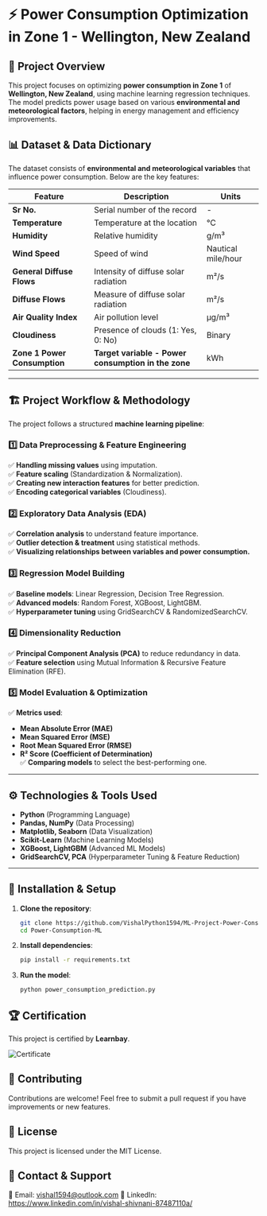 # ⚡ Power Consumption Optimization in Zone 1 - Wellington, New Zealand

## 📌 Project Overview
This project focuses on optimizing **power consumption in Zone 1** of **Wellington, New Zealand**, using machine learning regression techniques. The model predicts power usage based on various **environmental and meteorological factors**, helping in energy management and efficiency improvements.

## 📊 Dataset & Data Dictionary
The dataset consists of **environmental and meteorological variables** that influence power consumption. Below are the key features:

| **Feature** | **Description** | **Units** |
|------------|----------------|-----------|
| **Sr No.** | Serial number of the record | - |
| **Temperature** | Temperature at the location | °C |
| **Humidity** | Relative humidity | g/m³ |
| **Wind Speed** | Speed of wind | Nautical mile/hour |
| **General Diffuse Flows** | Intensity of diffuse solar radiation | m²/s |
| **Diffuse Flows** | Measure of diffuse solar radiation | m²/s |
| **Air Quality Index** | Air pollution level | µg/m³ |
| **Cloudiness** | Presence of clouds (1: Yes, 0: No) | Binary |
| **Zone 1 Power Consumption** | **Target variable - Power consumption in the zone** | kWh |

---

## 🏗️ **Project Workflow & Methodology**
The project follows a structured **machine learning pipeline**:

### **1️⃣ Data Preprocessing & Feature Engineering**
✅ **Handling missing values** using imputation.  
✅ **Feature scaling** (Standardization & Normalization).  
✅ **Creating new interaction features** for better prediction.  
✅ **Encoding categorical variables** (Cloudiness).  

### **2️⃣ Exploratory Data Analysis (EDA)**
✅ **Correlation analysis** to understand feature importance.  
✅ **Outlier detection & treatment** using statistical methods.  
✅ **Visualizing relationships between variables and power consumption.**  

### **3️⃣ Regression Model Building**
✅ **Baseline models**: Linear Regression, Decision Tree Regression.  
✅ **Advanced models**: Random Forest, XGBoost, LightGBM.  
✅ **Hyperparameter tuning** using GridSearchCV & RandomizedSearchCV.  

### **4️⃣ Dimensionality Reduction**
✅ **Principal Component Analysis (PCA)** to reduce redundancy in data.  
✅ **Feature selection** using Mutual Information & Recursive Feature Elimination (RFE).  

### **5️⃣ Model Evaluation & Optimization**
✅ **Metrics used**:  
   - **Mean Absolute Error (MAE)**  
   - **Mean Squared Error (MSE)**  
   - **Root Mean Squared Error (RMSE)**  
   - **R² Score (Coefficient of Determination)**  
✅ **Comparing models** to select the best-performing one.  

---

## ⚙️ **Technologies & Tools Used**
- **Python** (Programming Language)
- **Pandas, NumPy** (Data Processing)
- **Matplotlib, Seaborn** (Data Visualization)
- **Scikit-Learn** (Machine Learning Models)
- **XGBoost, LightGBM** (Advanced ML Models)
- **GridSearchCV, PCA** (Hyperparameter Tuning & Feature Reduction)

---

## 🚀 **Installation & Setup**
1. **Clone the repository**:
   ```bash
   git clone https://github.com/VishalPython1594/ML-Project-Power-Consumption-prediction.git
   cd Power-Consumption-ML
   ```
   
2. **Install dependencies**:
   ```bash
   pip install -r requirements.txt
   ```
   
3. **Run the model**:
   ```bash
   python power_consumption_prediction.py
   ```

## 🏆 Certification
This project is certified by **Learnbay**.

![Certificate](https://github.com/user-attachments/assets/ed824ca6-bd62-46ac-acc7-f8a270b4c179)

## 🤝 Contributing
Contributions are welcome! Feel free to submit a pull request if you have improvements or new features.

## 📜 License
This project is licensed under the MIT License.

## 📩 Contact & Support
📧 Email: vishal1594@outlook.com
🔗 LinkedIn: https://www.linkedin.com/in/vishal-shivnani-87487110a/
